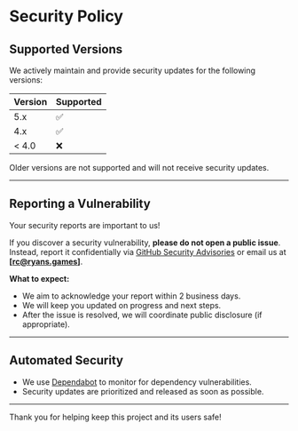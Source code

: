 # Security Policy

## Supported Versions

We actively maintain and provide security updates for the following versions:

| Version        | Supported          |
| -------------- | ------------------ |
| 5.x            | :white_check_mark: |
| 4.x            | :white_check_mark: |
| < 4.0          | :x:                |

Older versions are not supported and will not receive security updates.

---

## Reporting a Vulnerability

Your security reports are important to us!

If you discover a security vulnerability, **please do not open a public issue**. Instead, report it confidentially via [GitHub Security Advisories](https://github.com/KHET-1/md-reader-pro/security/advisories/new) or email us at **[rc@ryans.games]**.

**What to expect:**
- We aim to acknowledge your report within 2 business days.
- We will keep you updated on progress and next steps.
- After the issue is resolved, we will coordinate public disclosure (if appropriate).

---

## Automated Security

- We use [Dependabot](https://docs.github.com/en/code-security/supply-chain-security/keeping-your-dependencies-updated-automatically) to monitor for dependency vulnerabilities.
- Security updates are prioritized and released as soon as possible.

---

Thank you for helping keep this project and its users safe!
